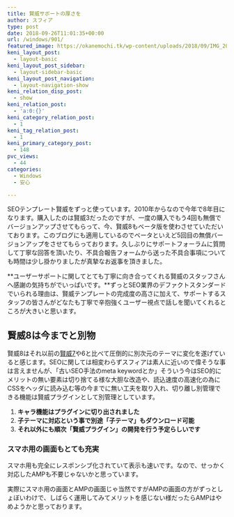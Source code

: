 ```yaml
---
title: 賢威サポートの厚さを
author: スフィア
type: post
date: 2018-09-26T11:01:35+00:00
url: /windows/901/
featured_image: https://okanemochi.tk/wp-content/uploads/2018/09/IMG_20180927_102314.jpg
keni_layout_post:
  - layout-basic
keni_layout_post_sidebar:
  - layout-sidebar-basic
keni_layout_post_navigation:
  - layout-navigation-show
keni_relation_disp_post:
  - show
keni_relation_post:
  - 'a:0:{}'
keni_category_relation_post:
  - 1
keni_tag_relation_post:
  - 1
keni_primary_category_post:
  - 148
pvc_views:
  - 44
categories:
  - Windows
  - 安心

---
```

SEOテンプレート賢威をずっと使っています。2010年からなので今年で8年目になります。購入したのは賢威3だったのですが、<span class="line-yellow">一度の購入でもう4回も無償でバージョンアップさせてもらって</span>、今、賢威8もベータ版を使わさせていただいております。このブログにも適用しているのでベータといえど5回目の無償バージョンアップをさせてもらっております。久しぶりにサポートフォーラムに質問して丁寧な回答を頂いたり、不具合報告フォームから送った不具合事項についても時間は少し掛かりましたが真摯なお返事を頂きました。

**ユーザーサポートに関してとても丁寧に向き合ってくれる賢威のスタッフさんへ感謝の気持ちがでいっぱいです。**ずっとSEO業界のデファクトスタンダードでいられる理由は、賢威テンプレートの完成度の高さに加えて、サポートするスタッフの皆さんがどなたも丁寧で辛抱強くユーザー視点で話しを聞いてくれるところが大きいと思います。

## 賢威8は今までと別物

賢威8はそれ以前の[賢威7][1]や6と比べて圧倒的に別次元のテーマに変化を遂げていると感じます。SEOに関しては相変わらずスフィアは素人に近いので偉そうな事は言えませんが、「古いSEO手法のmeta keywordとか」そういう今はSEO的にメリットの無い要素は切り捨てる様な大胆な改造や、読込速度の高速化の為にCSSをヘッダに読み込む等の今までに無い工夫を取り入れ、切り離し別管理できる機能は賢威プラグインとして別管理としています。

  1. **キャラ機能はプラグインに切り出されました**
  2. **子テーマに対応という事で別途「子テーマ」もダウンロード可能**
  3. **それ以外にも順次「賢威プラグイン」の開発を行う予定らしいです**

### スマホ用の画面もとても充実

スマホ用も完全にレスポンシブ化されていて表示も速いです。なので、せっかく対応したAMPも不要じゃないかと思っています。

実際にスマホ用の画面とAMPの画面じゃ当然ですがAMPの画面の方がずっとしょぼいわけで、しばらく運用してみてメリットを感じない様だったらAMPはやめようかと思っております。

&nbsp;

&nbsp;

 [1]: https://okanemochi.tk/wordpress/wordpress/565/